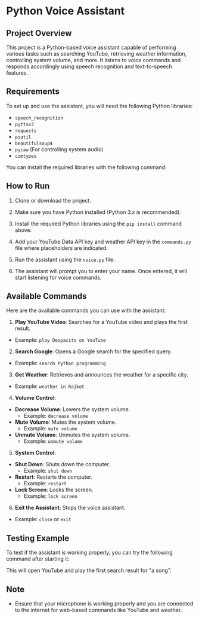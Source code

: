 # Python Voice Assistant

## Project Overview
This project is a Python-based voice assistant capable of performing various tasks such as searching YouTube, retrieving weather information, controlling system volume, and more. It listens to voice commands and responds accordingly using speech recognition and text-to-speech features.

## Requirements
To set up and use the assistant, you will need the following Python libraries:
- `speech_recognition`
- `pyttsx3`
- `requests`
- `psutil`
- `beautifulsoup4`
- `pycaw` (For controlling system audio)
- `comtypes`

You can install the required libraries with the following command:



## How to Run
1. Clone or download the project.
2. Make sure you have Python installed (Python 3.x is recommended).
3. Install the required Python libraries using the `pip install` command above.
4. Add your YouTube Data API key and weather API key in the `commands.py` file where placeholders are indicated.
5. Run the assistant using the `voice.py` file:


6. The assistant will prompt you to enter your name. Once entered, it will start listening for voice commands.

## Available Commands
Here are the available commands you can use with the assistant:

1. **Play YouTube Video**: Searches for a YouTube video and plays the first result.
- Example: `play Despacito on YouTube`

2. **Search Google**: Opens a Google search for the specified query.
- Example: `search Python programming`

3. **Get Weather**: Retrieves and announces the weather for a specific city.
- Example: `weather in Rajkot`

4. **Volume Control**:
- **Decrease Volume**: Lowers the system volume.
  - Example: `decrease volume`
- **Mute Volume**: Mutes the system volume.
  - Example: `mute volume`
- **Unmute Volume**: Unmutes the system volume.
  - Example: `unmute volume`

5. **System Control**:
- **Shut Down**: Shuts down the computer.
  - Example: `shut down`
- **Restart**: Restarts the computer.
  - Example: `restart`
- **Lock Screen**: Locks the screen.
  - Example: `lock screen`

6. **Exit the Assistant**: Stops the voice assistant.
- Example: `close` or `exit`

## Testing Example
To test if the assistant is working properly, you can try the following command after starting it:


This will open YouTube and play the first search result for "a song".

## Note
- Ensure that your microphone is working properly and you are connected to the internet for web-based commands like YouTube and weather.
